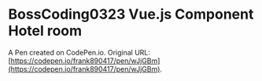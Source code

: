 # BossCoding0323 Vue.js Component Hotel room

A Pen created on CodePen.io. Original URL: [https://codepen.io/frank890417/pen/wJjGBm](https://codepen.io/frank890417/pen/wJjGBm).

